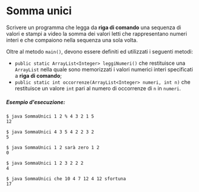 # Somma unici

Scrivere un programma che legga da **riga di comando** una sequenza di valori e stampi a video la somma dei valori letti che rappresentano numeri interi e che compaiono nella sequenza una sola volta.

Oltre al metodo `main()`, devono essere definiti ed utilizzati i seguenti metodi:
* `public static ArrayList<Integer> leggiNumeri()` che restituisce una `ArrayList` nella quale sono memorizzati i valori numerici interi specificati a **riga di comando**;
* `public static int occorrenze(ArrayList<Integer> numeri, int n)` che restituisce un valore `int` pari al numero di occorrenze di `n` in `numeri`.

##### Esempio d'esecuzione:

```text
$ java SommaUnici 1 2 % 4 3 2 1 5
12

$ java SommaUnici 4 3 5 4 2 2 3 2
5

$ java SommaUnici 1 2 sarà zero 1 2
0

$ java SommaUnici 1 2 3 2 2 2
4

$ java SommaUnici che 10 4 7 12 4 12 sfortuna
17
``` 
